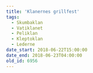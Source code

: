 ```yaml
---
title: 'Klanernes grillfest'
tags:
  - Skumbaklan
  - Vatiklanet
  - Peliklan
  - Kleptoklan
  - Lederne
date_start: 2018-06-22T15:00:00
date_end: 2018-06-23T04:00:00
old_id: 6956
---
```

